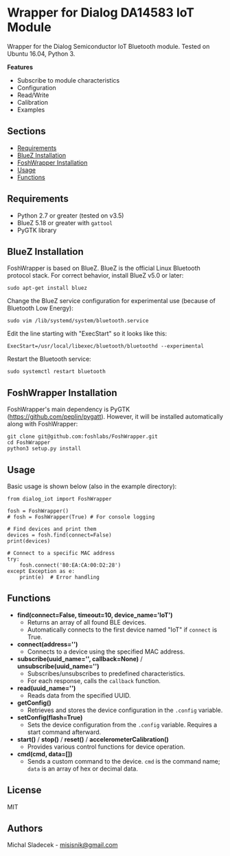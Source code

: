 # Wrapper for Dialog DA14583 IoT Module

Wrapper for the Dialog Semiconductor IoT Bluetooth module. Tested on Ubuntu 16.04, Python 3.

**Features**

- Subscribe to module characteristics
- Configuration
- Read/Write
- Calibration
- Examples

## Sections

- [Requirements](https://chat.openai.com/c/1aea3db2-e7e1-4138-b81e-2c6eae8c1ef7#requirements)
- [BlueZ Installation](https://chat.openai.com/c/1aea3db2-e7e1-4138-b81e-2c6eae8c1ef7#bluez-installation)
- [FoshWrapper Installation](https://chat.openai.com/c/1aea3db2-e7e1-4138-b81e-2c6eae8c1ef7#foshwrapper-installation)
- [Usage](https://chat.openai.com/c/1aea3db2-e7e1-4138-b81e-2c6eae8c1ef7#usage)
- [Functions](https://chat.openai.com/c/1aea3db2-e7e1-4138-b81e-2c6eae8c1ef7#functions)

## Requirements

- Python 2.7 or greater (tested on v3.5)
- BlueZ 5.18 or greater with `gattool`
- PyGTK library

## BlueZ Installation

FoshWrapper is based on BlueZ. BlueZ is the official Linux Bluetooth protocol stack. For correct behavior, install BlueZ v5.0 or later:
```
sudo apt-get install bluez
```

Change the BlueZ service configuration for experimental use (because of Bluetooth Low Energy):
```
sudo vim /lib/systemd/system/bluetooth.service
```

Edit the line starting with "ExecStart" so it looks like this:
```
ExecStart=/usr/local/libexec/bluetooth/bluetoothd --experimental
```

Restart the Bluetooth service:
```
sudo systemctl restart bluetooth
```

## FoshWrapper Installation

FoshWrapper's main dependency is PyGTK (https://github.com/peplin/pygatt). However, it will be installed automatically along with FoshWrapper:
```
git clone git@github.com:foshlabs/FoshWrapper.git
cd FoshWrapper
python3 setup.py install
```

## Usage

Basic usage is shown below (also in the example directory):
```
from dialog_iot import FoshWrapper

fosh = FoshWrapper()
# fosh = FoshWrapper(True) # For console logging

# Find devices and print them
devices = fosh.find(connect=False)
print(devices)

# Connect to a specific MAC address
try:
    fosh.connect('80:EA:CA:00:D2:28')
except Exception as e:
    print(e)  # Error handling
```

## Functions

- **find(connect=False, timeout=10, device_name='IoT')**
    - Returns an array of all found BLE devices.
    - Automatically connects to the first device named "IoT" if `connect` is True.
- **connect(address='')**
    - Connects to a device using the specified MAC address.
- **subscribe(uuid_name='', callback=None)** / **unsubscribe(uuid_name='')**  
    - Subscribes/unsubscribes to predefined characteristics.
    - For each response, calls the `callback` function.
- **read(uuid_name='')**
    - Reads data from the specified UUID.
- **getConfig()**
    - Retrieves and stores the device configuration in the `.config` variable.
- **setConfig(flash=True)**
    - Sets the device configuration from the `.config` variable. Requires a start command afterward.
- **start()** / **stop()** / **reset()** / **accelerometerCalibration()**
    - Provides various control functions for device operation.
- **cmd(cmd, data=[])**
    - Sends a custom command to the device. `cmd` is the command name; `data` is an array of hex or decimal data.

## License

MIT

## Authors

Michal Sladecek - misisnik@gmail.com
